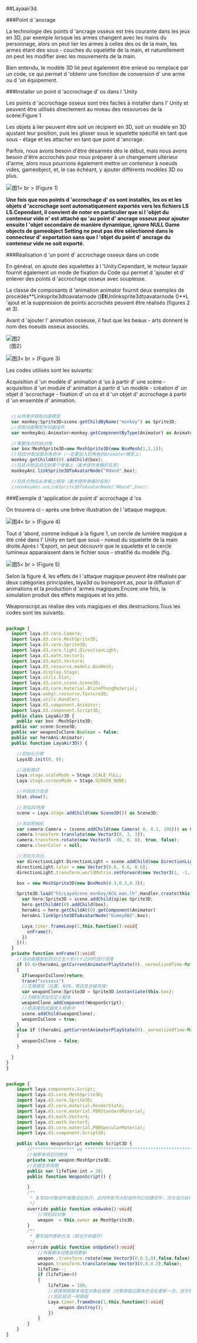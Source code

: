 ##Layaair3d.

###Point d 'ancrage

La technologie des points d 'ancrage osseux est très courante dans les jeux en 3D, par exemple lorsque les armes changent avec les mains du personnage, alors on peut lier les armes à celles des os de la main, les armes étant des sous - couches du squelette de la main, et naturellement on peut les modifier avec les mouvements de la main.

Bien entendu, le modèle 3D lié peut également être enlevé ou remplacé par un code, ce qui permet d 'obtenir une fonction de conversion d' une arme ou d 'un équipement.



###Installer un point d 'accrochage d' os dans l 'Unity

Les points d 'accrochage osseux sont très faciles à installer dans l' Unity et peuvent être utilisés directement au niveau des ressources de la scène.Figure 1

Les objets à lier peuvent être soit un récipient en 3D, soit un modèle en 3D ajustant leur position, puis les glisser sous le squelette spécifié en tant que sous - étage et les attacher en tant que point d 'ancrage.

Parfois, nous avons besoin d'être désarmés dès le début, mais nous avons besoin d'être accrochés pour nous préparer à un changement ultérieur d'arme, alors nous pourrions également mettre un conteneur à noeuds vides, gameobject, et, le cas échéant, y ajouter différents modèles 3D ou plus.

![图1](img/1.png)< br > (Figure 1)

**Une fois que nos points d 'accrochage d' os sont installés, les os et les objets d 'accrochage sont automatiquement exportés vers les fichiers LS LS.Cependant, il convient de noter en particulier que si l 'objet du conteneur vide n' est attaché qu 'au point d' ancrage osseux pour ajouter ensuite l 'objet secondaire de manière dynamique, ignore NULL Game objects de gameobject Setting ne peut pas être sélectionné dans le connecteur d' exportation sans que l 'objet du point d' ancrage du conteneur vide ne soit exporté.**  



###Réalisation d 'un point d' accrochage osseux dans un code

En général, on ajoute des squelettes à l 'Unity.Cependant, le moteur layaair fournit également un mode de fixation du Code qui permet d 'ajouter et d' enlever des points d 'accrochage osseux avec souplesse.

La classe de composants d 'animation animator fournit deux exemples de procédés**Linksprite3dtoavatarnode ()**Et**Unlinksprite3dtoavatarnode ()**L 'ajout et la suppression de points accrochés peuvent être réalisés (figures 2 et 3).

Avant d 'ajouter l' animation osseuse, il faut que les beaux - arts donnent le nom des noeuds osseux associés.

![图2](img/2.png)<br>（图2）



![图3](img/3.png)< br > (Figure 3)

Les codes utilisés sont les suivants:

Acquisition d 'un modèle d' animation d 'os à partir d' une scène - acquisition d 'un module d' animation à partir d 'un modèle - création d' un objet d 'accrochage - fixation d' un os et d 'un objet d' accrochage à partir d 'un ensemble d' animation.


```typescript

  //从场景中获取动画模型
  var monkey:Sprite3D=scene.getChildByName("monkey") as Sprite3D;
  //获取动画模型中动画组件
  var monkeyAni:Animator=monkey.getComponentByType(Animator) as Animator;

  //需要挂点的3D对象
  var box:MeshSprite3D=new MeshSprite3D(new BoxMesh(1,1,1));
  //将3D对象加载到角色中（一定要加入到角色的Animator模型上）
  monkey.getChildAt(0).addChild(box);
  //将挂点物品添加到某个骨骼上（美术提供骨骼的名称）
  monkeyAni.linkSprite3DToAvatarNode("RHand",box);

  //将挂点物品从骨骼上移除（美术提供骨骼的名称）
  //monkeyAni.unLinkSprite3DToAvatarNode("RHand",box);
```




###Exemple d 'application de point d' accrochage d 'os

On trouvera ci - après une brève illustration de l 'attaque magique.

![图4](img/4.gif)< br > (Figure 4)

Tout d 'abord, comme indiqué à la figure 1, un cercle de lumière magique a été créé dans l' Unity en tant que sous - noeud du squelette de la main droite.Après l 'Export, on peut découvrir que le squelette et le cercle lumineux apparaissent dans le fichier sous - stratifié du modèle (fig.

![图5](img/5.png)< br > (Figure 5)

Selon la figure 4, les effets de l 'attaque magique peuvent être réalisés par deux catégories principales, laya3d ou bonepoint.as, pour la diffusion d' animations et la production d 'armes magiques.Encore une fois, la simulation produit des effets magiques et les jette.

Weaponscript.as réalise des vols magiques et des destructions.Tous les codes sont les suivants:


```typescript

package {
  import laya.d3.core.Camera;
  import laya.d3.core.MeshSprite3D;
  import laya.d3.core.Sprite3D;
  import laya.d3.core.light.DirectionLight;
  import laya.d3.math.Vector3;
  import laya.d3.math.Vector4;
  import laya.d3.resource.models.BoxMesh;
  import laya.display.Stage;
  import laya.utils.Stat;
  import laya.d3.core.scene.Scene3D;
  import laya.d3.core.material.BlinnPhongMaterial;
  import laya.webgl.resource.Texture2D;
  import laya.utils.Handler;
  import laya.d3.component.Animator;
  import laya.d3.component.Script3D;
  public class LayaAir3D {
    public var box :MeshSprite3D;
  public var scene:Scene3D;
  public var weaponIsClone:Boolean = false;
  public var heroAni:Animator;
  public function LayaAir3D() {

    //初始化引擎
    Laya3D.init(0, 0);

    //适配模式
    Laya.stage.scaleMode = Stage.SCALE_FULL;
    Laya.stage.screenMode = Stage.SCREEN_NONE;

    //开启统计信息
    Stat.show();

    //添加3D场景
    scene = Laya.stage.addChild(new Scene3D()) as Scene3D;

    //添加照相机
    var camera:Camera = (scene.addChild(new Camera( 0, 0.1, 100))) as Camera;
    camera.transform.translate(new Vector3(0, 3, 3));
    camera.transform.rotate(new Vector3( -30, 0, 0), true, false);
    camera.clearColor = null;

    //添加方向光
    var directionLight:DirectionLight = scene.addChild(new DirectionLight()) as DirectionLight;
    directionLight.color = new Vector3(0.6, 0.6, 0.6);
    directionLight.transform.worldMatrix.setForward(new Vector3(1, -1, 0));

    box = new MeshSprite3D(new BoxMesh(0.3,0.3,0.3));

    Sprite3D.load("h5/LayaScene_monkey/ACG_man.lh",Handler.create(this,function(sp:Sprite3D):void{
      var hero:Sprite3D = scene.addChild(sp)as Sprite3D;
      hero.getChildAt(0).addChild(box);
      heroAni = hero.getChildAt(0).getComponent(Animator)
      heroAni.linkSprite3DToAvatarNode("Dummy002",box);

      Laya.timer.frameLoop(1,this,function():void{
        onFrame();
      })
    }));
  }
  private function onFrame():void{ 
    //当动画播放到百分之五十到六十之间时进行克隆
    if (0.6>(heroAni.getCurrentAnimatorPlayState(0)._normalizedTime-Math.floor(heroAni.getCurrentAnimatorPlayState(0)._normalizedTime))>0.5)
    {
      if(weaponIsClone)return;
      trace("sssssss")
      //克隆模型（位置，矩阵，等信息全被克隆）
      var weaponClone:Sprite3D = Sprite3D.instantiate(this.box);
      //为模型添加在定义脚本
      weaponClone.addComponent(WeaponScript);		
      //把克隆的武器放入场景中
      scene.addChild(weaponClone);
      weaponIsClone = true;
    }
    else if ((heroAni.getCurrentAnimatorPlayState(0)._normalizedTime-Math.floor(heroAni.getCurrentAnimatorPlayState(0)._normalizedTime))>0.98)
    {
      weaponIsClone = false;
    }

  }
}
}
```



```typescript

package {
	import laya.components.Script;
	import laya.d3.core.MeshSprite3D;
	import laya.d3.core.Sprite3D;
	import laya.d3.core.material.RenderState;
	import laya.d3.core.material.PBRStandardMaterial;
	import laya.d3.math.Vector4;
	import laya.d3.math.Vector3;
	import laya.d3.core.material.PBRSpecularMaterial;
	import laya.d3.component.Script3D;

	public class WeaponScript extends Script3D {
		//**************** wq *****************************************
        //被脚本绑定的物体
        private var weapon:MeshSprite3D;
        //武器生命周期
        public var lifeTime:int = 30;
		public function WeaponScript() {

        }
        /**
		 * 复写3D对象组件被激活后执行，此时所有节点和组件均已创建完毕，次方法只执行一次
		 */
        override public function onAwake():void{
            //得到3D对象
            weapon  = this.owner as MeshSprite3D;
        }
        /**
		 * 覆写组件更新方法（相当于帧循环）
		 */	
        override public function onUpdate():void{
            //所属脚本对象旋转更新
            weapon .transform.rotate(new Vector3(0,0.5,0),false,false);
            weapon.transform.translate(new Vector3(0,0,0.2),false);
            lifeTime--;
            if (lifeTime<0)
            {
                lifeTime = 100;
                //直接销毁脚本保定对象会报错（对象销毁后脚本还会在更新一次，找不到绑定对象会错误）
                //因此延迟一帧销毁
                Laya.timer.frameOnce(1,this,function():void{
                    weapon.destroy();
                })
            }
        }
    }
}
```

